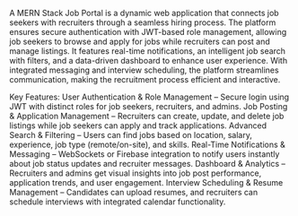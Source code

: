 A MERN Stack Job Portal is a dynamic web application that connects job seekers with recruiters through a seamless hiring process. The platform ensures secure authentication with JWT-based role management, allowing job seekers to browse and apply for jobs while recruiters can post and manage listings. It features real-time notifications, an intelligent job search with filters, and a data-driven dashboard to enhance user experience. With integrated messaging and interview scheduling, the platform streamlines communication, making the recruitment process efficient and interactive.

Key Features:
User Authentication & Role Management – Secure login using JWT with distinct roles for job seekers, recruiters, and admins.
Job Posting & Application Management – Recruiters can create, update, and delete job listings while job seekers can apply and track applications.
Advanced Search & Filtering – Users can find jobs based on location, salary, experience, job type (remote/on-site), and skills.
Real-Time Notifications & Messaging – WebSockets or Firebase integration to notify users instantly about job status updates and recruiter messages.
Dashboard & Analytics – Recruiters and admins get visual insights into job post performance, application trends, and user engagement.
Interview Scheduling & Resume Management – Candidates can upload resumes, and recruiters can schedule interviews with integrated calendar functionality.

